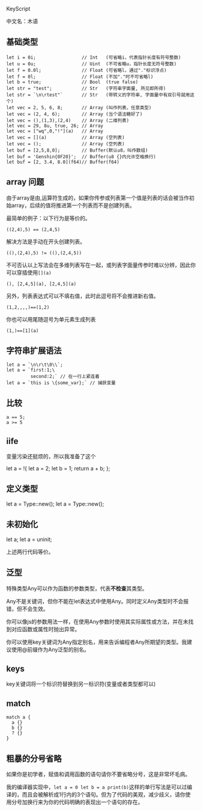 KeyScript

中文名：木语

## 基础类型

```
let i = 0i;                 // Int   (可省略i，代表指针长度有符号整数)
let u = 0u;                 // Uint  (不可省略u，指针长度无符号整数)
let f = 0.0l;               // Float (可省略l，通过"."标识浮点)
let f = 0l;                 // Float (不加"."时不可省略l)
let b = true;               // Bool  (true false)
let str = "test";           // Str   (字符串字面量, 所见即所得)
let str = `\n\rtest"`       // Str   (带转义的字符串, 字面量中有双引号就用这个)
let vec = 2, 5, 6, 8;       // Array (叫作列表，任意类型)
let vec = (2, 4, 6);        // Array (当个语法糖好了)
let vec = (),(1,3),(2,4)    // Array (二维列表)
let vec = 29, 8u, true, 26; // Array
let vec = ["wq",0,"!"](a)   // Array
let vec = [](a)             // Array (空列表)
let vec = ();               // Array (空列表)
let buf = [2,5,8,0];        // Buffer(默认u8，叫作数组)
let buf = 'Genshin{0F20}';  // Buffer(u8 {}内允许空格换行)
let buf = [2, 3.4, 8.0](f64)// Buffer(f64)

```

## array 问题

由于array是由,运算符生成的，如果你传参或列表第一个值是列表的话会被当作初始array，后续的值将推进第一个列表而不是创建列表。

最简单的例子：以下行为是等价的。

`((2,4),5) == (2,4,5)`

解决方法是手动在开头创建列表。

`((),(2,4),5) != ((),(2,4,5))`

不可否认以上写法会在多维列表写在一起，或列表字面量传参时难以分辨，因此你可以穿插使用`[](a)`

`(), [2,4,5](a), [2,4,5](a)`

另外，列表表达式可以不填右值，此时此逗号将不会推进新右值。

`(1,2,,,,)==(1,2)`

你也可以用尾随逗号为单元素生成列表

`(1,)==[1](a)`

## 字符串扩展语法

```
let a = `\n\r\t\0\\`;
let a = `first:1;\
         second:2;` // 在一行上紧连着
let a = `this is \{some_var};` // 捕获变量
```

## 比较

```
a == 5;
a >= 5
```

## iife

变量污染还挺烦的，所以我准备了这个

let a = !{
  let a = 2;
  let b = 1;
  return a + b;
};

## 定义类型

let a = Type::new();
let a = Type::new();

## 未初始化

let a;
let a = uninit;

上述两行代码等价。

## 泛型

特殊类型Any可以作为函数的参数类型，代表**不检查**其类型。

Any不是关键词，但你不能在let表达式中使用Any。同时定义Any类型时不会报错，但不会生效。

你可以像js的参数用法一样，在使用Any参数时使用其实际属性或方法，并在未找到对应函数或属性时抛出异常。

你可以使用key关键词为Any指定别名，用来告诉编程者Any所期望的类型。我建议使用@前缀作为Any泛型的别名。


## keys
key关键词将一个标识符替换到另一标识符(变量或者类型都可以)

## match
```
match a {
  a {}
  b {}
  ? {}
}
```

## 粗暴的分号省略

如果你是初学者，赋值和调用函数的语句请你不要省略分号，这是非常坏毛病。

我的编译器实现中，`let a = 0 let b = a print(b)`这样的单行写法是可以过编译的，而且会被解析成1行内的3个语句。但为了代码的美观，减少歧义，请你使用分号加换行来为你的代码明确的表现出一个语句的存在。